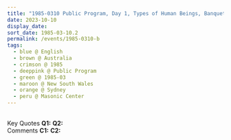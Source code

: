 ```yaml
---
title: "1985-0310 Public Program, Day 1, Types of Human Beings, Banquet Hall, Masonic Center, 66 Goulburn Street, Sydney, New South Wales, Australia"
date: 2023-10-10
display_date: 
sort_date: 1985-03-10.2
permalink: /events/1985-0310-b
tags:
  - blue @ English
  - brown @ Australia
  - crimson @ 1985
  - deeppink @ Public Program
  - green @ 1985-03
  - maroon @ New South Wales
  - orange @ Sydney
  - peru @ Masonic Center
---
```


<br>

<wave-list>
  <list-title color="DarkSeaGreen" width="55">Key Quotes</list-title>
  <list-item color="BlanchedAlmond" width="280"><b>Q1:</b> <i></i></list-item>
  <list-item color="Lavender" width="280"><b>Q2:</b> <i></i></list-item>
</wave-list>

<br>

<wave-list>
  <list-title color="DarkSeaGreen" width="55">Comments</list-title>
  <list-item color="BlanchedAlmond" width="280"><b>C1:</b> <i></i></list-item>
  <list-item color="Lavender" width="280"><b>C2:</b> <i></i></list-item>
</wave-list>